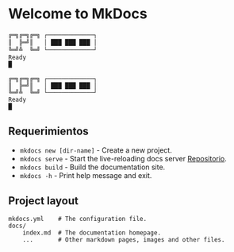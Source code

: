 # Welcome to MkDocs

```bash
╔═╗╔═╗╔═╗ ┌─────────────┐
║  ╠═╝║   │ ███ ███ ███ │
╚═╝╩  ╚═╝ └─────────────┘
Ready
█
```
    ╔═╗╔═╗╔═╗ ┌─────────────┐
    ║  ╠═╝║   │ ███ ███ ███ │
    ╚═╝╩  ╚═╝ └─────────────┘
    Ready
    █

## Requerimientos

* `mkdocs new [dir-name]` - Create a new project.
* `mkdocs serve` - Start the live-reloading docs server [Repositorio](https://github.com/developerpe/biblioteca/blob/master/docs/mkdocs.yml).
* `mkdocs build` - Build the documentation site.
* `mkdocs -h` - Print help message and exit.

## Project layout

    mkdocs.yml    # The configuration file.
    docs/
        index.md  # The documentation homepage.
        ...       # Other markdown pages, images and other files.
